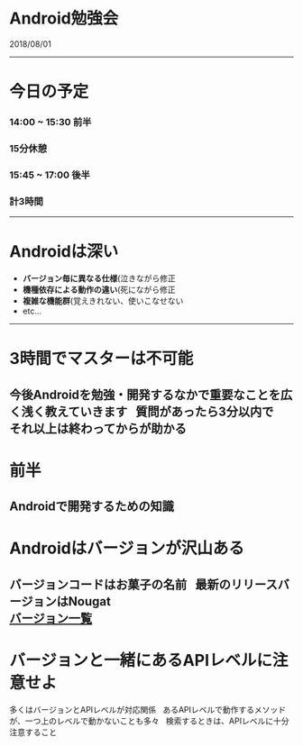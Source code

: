 # Android勉強会
2018/08/01

---
# 今日の予定
### 14:00 ~ 15:30 前半
### 15分休憩
### 15:45 ~ 17:00 後半

### 計3時間

---

# Androidは深い
* **バージョン毎に異なる仕様**(泣きながら修正
* **機種依存による動作の違い**(死にながら修正
* **複雑な機能群**(覚えきれない、使いこなせない
* etc...

---
# 3時間でマスターは不可能
今後Androidを勉強・開発するなかで重要なことを広く浅く教えていきます  
質問があったら3分以内で　それ以上は終わってからが助かる
---

# 前半
Androidで開発するための知識
---

# Androidはバージョンが沢山ある
バージョンコードはお菓子の名前  
最新のリリースバージョンはNougat  
[バージョン一覧](https://developer.android.com/guide/topics/manifest/uses-sdk-element.html?hl=ja#ApiLevels)
---
# バージョンと一緒にあるAPIレベルに注意せよ
多くはバージョンとAPIレベルが対応関係  
あるAPIレベルで動作するメソッドが、一つ上のレベルで動かないことも多々  
検索するときは、APIレベルに十分注意すること


